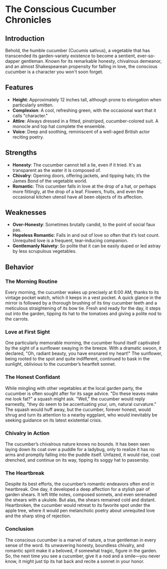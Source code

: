 # The Conscious Cucumber Chronicles  
   
## Introduction  
   
Behold, the humble cucumber (Cucumis sativus), a vegetable that has transcended its garden-variety existence to become a sentient, ever-so-dapper gentleman. Known for its remarkable honesty, chivalrous demeanor, and an almost Shakespearean propensity for falling in love, the conscious cucumber is a character you won't soon forget.  
   
## Features  
   
- **Height**: Approximately 12 inches tall, although prone to elongation when particularly smitten.  
- **Complexion**: A cool, refreshing green, with the occasional wart that it calls "character."  
- **Attire**: Always dressed in a fitted, pinstriped, cucumber-colored suit. A monocle and top hat complete the ensemble.  
- **Voice**: Deep and soothing, reminiscent of a well-aged British actor reciting poetry.  
   
## Strengths  
   
- **Honesty**: The cucumber cannot tell a lie, even if it tried. It's as transparent as the water it is composed of.  
- **Chivalry**: Opening doors, offering jackets, and tipping hats; it’s the James Bond of the vegetable world.  
- **Romantic**: This cucumber falls in love at the drop of a hat, or perhaps more fittingly, at the drop of a leaf. Flowers, fruits, and even the occasional kitchen utensil have all been objects of its affection.  
   
## Weaknesses  
   
- **Over-Honesty**: Sometimes brutally candid, to the point of social faux pas.  
- **Hopeless Romantic**: Falls in and out of love so often that it’s lost count. Unrequited love is a frequent, tear-inducing companion.  
- **Gentlemanly Naivety**: So polite that it can be easily duped or led astray by less scrupulous vegetables.  
   
## Behavior  
   
### The Morning Routine  
   
Every morning, the cucumber wakes up precisely at 6:00 AM, thanks to its vintage pocket watch, which it keeps in a vest pocket. A quick glance in the mirror is followed by a thorough brushing of its tiny cucumber teeth and a meticulous straightening of its bow tie. Fresh and ready for the day, it steps out into the garden, tipping its hat to the tomatoes and giving a polite nod to the carrots.  
   
### Love at First Sight  
   
One particularly memorable morning, the cucumber found itself captivated by the sight of a sunflower swaying in the breeze. With a dramatic swoon, it declared, "Oh, radiant beauty, you have ensnared my heart!" The sunflower, being rooted to the spot and quite indifferent, continued to bask in the sunlight, oblivious to the cucumber’s heartfelt sonnet.  
   
### The Honest Confidant  
   
While mingling with other vegetables at the local garden party, the cucumber is often sought after for its sage advice. "Do these leaves make me look fat?" a squash might ask. "Well," the cucumber would reply earnestly, "they do seem to be accentuating your, um, natural curvature." The squash would huff away, but the cucumber, forever honest, would shrug and turn its attention to a nearby eggplant, who would inevitably be seeking guidance on its latest existential crisis.  
   
### Chivalry in Action  
   
The cucumber’s chivalrous nature knows no bounds. It has been seen laying down its coat over a puddle for a ladybug, only to realize it has no arms and promptly falling into the puddle itself. Unfazed, it would rise, coat drenched, and continue on its way, tipping its soggy hat to passersby.  
   
### The Heartbreak  
   
Despite its best efforts, the cucumber’s romantic endeavors often end in heartbreak. One day, it developed a deep affection for a stylish pair of garden shears. It left little notes, composed sonnets, and even serenaded the shears with a ukulele. But alas, the shears remained cold and distant. Heartbroken, the cucumber would retreat to its favorite spot under the apple tree, where it would pen melancholic poetry about unrequited love and the sharp sting of rejection.  
   
### Conclusion  
   
The conscious cucumber is a marvel of nature, a true gentleman in every sense of the word. Its unwavering honesty, boundless chivalry, and romantic spirit make it a beloved, if somewhat tragic, figure in the garden. So, the next time you see a cucumber, give it a nod and a smile—you never know, it might just tip its hat back and recite a sonnet in your honor.